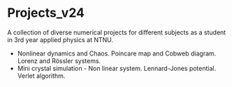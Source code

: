 # Projects_v24

A collection of diverse numerical projects for different subjects as a student in 3rd year applied physics at NTNU.
  - Nonlinear dynamics and Chaos. Poincare map and Cobweb diagram. Lorenz and Rössler systems.
  - Mini crystal simulation - Non linear system. Lennard-Jones potential. Verlet algorithm.
